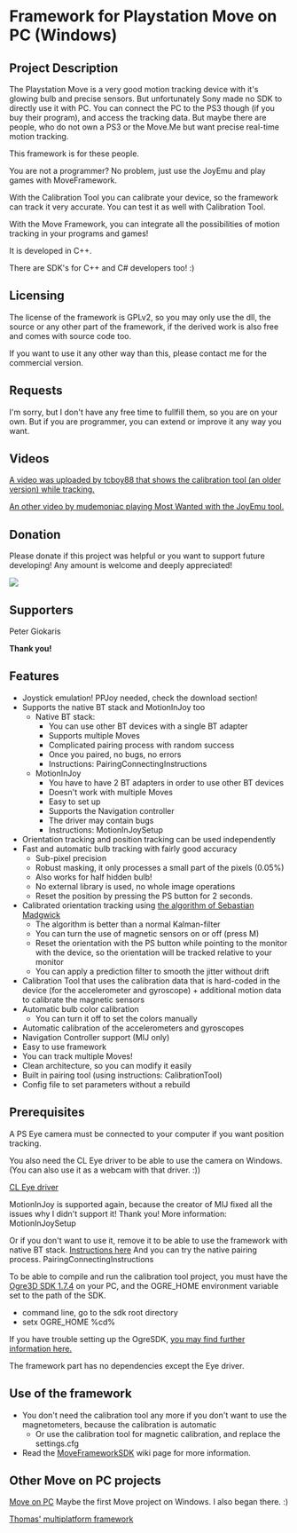 # Framework for Playstation Move on PC (Windows) #

## Project Description ##
The Playstation Move is a very good motion tracking device with it's glowing bulb and precise sensors. But unfortunately Sony made no SDK to directly use it with PC. You can connect the PC to the PS3 though (if you buy their program), and access the tracking data. But maybe there are people, who do not own a PS3 or the Move.Me but want precise real-time motion tracking.

This framework is for these people.

You are not a programmer? No problem, just use the JoyEmu and play games with MoveFramework.

With the Calibration Tool you can calibrate your device, so the framework can track it very accurate. You can test it as well with Calibration Tool.

With the Move Framework, you can integrate all the possibilities of motion tracking in your programs and games!

It is developed in C++.

There are SDK's for C++ and C# developers too! :)

## Licensing ##
The license of the framework is GPLv2, so you may only use the dll, the source or any other part of the framework, if the derived work is also free and comes with source code too.

If you want to use it any other way than this, please contact me for the commercial version.

## Requests ##
I'm sorry, but I don't have any free time to fullfill them, so you are on your own. But if you are programmer, you can extend or improve it any way you want.

## Videos ##
[A video was uploaded by tcboy88 that shows the calibration tool (an older version) while tracking.](http://www.youtube.com/watch?v=VeJ0n0hY1OQ)

[An other video by mudemoniac playing Most Wanted with the JoyEmu tool.](http://www.youtube.com/watch?v=VXXItLS0cU4)

## Donation ##
Please donate if this project was helpful or you want to support future developing! Any amount is welcome and deeply appreciated!

[![](https://www.paypalobjects.com/en_US/i/btn/btn_donateCC_LG.gif)](https://www.paypal.com/cgi-bin/webscr?cmd=_s-xclick&hosted_button_id=3BFPJXWVPGEHW)

## Supporters ##
Peter Giokaris

**Thank you!**

## Features ##
  * Joystick emulation! PPJoy needed, check the download section!
  * Supports the native BT stack and MotionInJoy too
    * Native BT stack:
      * You can use other BT devices with a single BT adapter
      * Supports multiple Moves
      * Complicated pairing process with random success
      * Once you paired, no bugs, no errors
      * Instructions: PairingConnectingInstructions
    * MotionInJoy
      * You have to have 2 BT adapters in order to use other BT devices
      * Doesn't work with multiple Moves
      * Easy to set up
      * Supports the Navigation controller
      * The driver may contain bugs
      * Instructions: MotionInJoySetup
  * Orientation tracking and position tracking can be used independently
  * Fast and automatic bulb tracking with fairly good accuracy
    * Sub-pixel precision
    * Robust masking, it only processes a small part of the pixels (0.05%)
    * Also works for half hidden bulb!
    * No external library is used, no whole image operations
    * Reset the position by pressing the PS button for 2 seconds.
  * Calibrated orientation tracking using [the algorithm of Sebastian Madgwick](http://www.x-io.co.uk/node/8)
    * The algorithm is better than a normal Kalman-filter
    * You can turn the use of magnetic sensors on or off (press M)
    * Reset the orientation with the PS button while pointing to the monitor with the device, so the orientation will be tracked relative to your monitor
    * You can apply a prediction filter to smooth the jitter without drift
  * Calibration Tool that uses the calibration data that is hard-coded in the device (for the accelerometer and gyroscope) + additional motion data to calibrate the magnetic sensors
  * Automatic bulb color calibration
    * You can turn it off to set the colors manually
  * Automatic calibration of the accelerometers and gyroscopes
  * Navigation Controller support (MIJ only)
  * Easy to use framework
  * You can track multiple Moves!
  * Clean architecture, so you can modify it easily
  * Built in pairing tool (using instructions: CalibrationTool)
  * Config file to set parameters without a rebuild

## Prerequisites ##
A PS Eye camera must be connected to your computer if you want position tracking.

You also need the CL Eye driver to be able to use the camera on Windows. (You can also use it as a webcam with that driver. :))

[CL Eye driver](http://codelaboratories.com/products/eye/driver/)

MotionInJoy is supported again, because the creator of MIJ fixed all the issues why I didn't support it! Thank you! More information: MotionInJoySetup

Or if you don't want to use it, remove it to be able to use the framework with native BT stack.
[Instructions here](http://www.motioninjoy.com/help/how-uninstall-motioninjoy)
And you can try the native pairing process. PairingConnectingInstructions

To be able to compile and run the calibration tool project, you must have the [Ogre3D SDK 1.7.4](http://www.ogre3d.org/download/sdk/) on your PC,
and the OGRE\_HOME environment variable set to the path of the SDK.
  * command line, go to the sdk root directory
  * setx OGRE\_HOME %cd%

If you have trouble setting up the OgreSDK, [you may find further information here.](http://www.ogre3d.org/tikiwiki/Setting+Up+An+Application+-+Visual+Studio?page=Setting+Up+An+Application+-+Visual+Studio&comments_parentId=77&comments_per_page=1&thread_style=commentStyle_threaded#Environment_Variables)

The framework part has no dependencies except the Eye driver.

## Use of the framework ##
  * You don't need the calibration tool any more if you don't want to use the magnetometers, because the calibration is automatic
    * Or use the calibration tool for magnetic calibration, and replace the settings.cfg
  * Read the [MoveFrameworkSDK](MoveFrameworkSDK.md) wiki page for more information.


## Other Move on PC projects ##
[Move on PC](http://code.google.com/p/moveonpc/) Maybe the first Move project on Windows. I also began there. :)

[Thomas' multiplatform framework](http://thp.io/2010/psmove/)